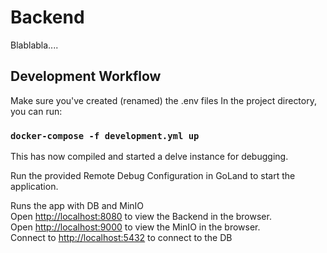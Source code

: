 # Backend

Blablabla....

## Development Workflow
Make sure you've created (renamed) the .env files
In the project directory, you can run:
### `docker-compose -f development.yml up`

This has now compiled and started a delve instance for debugging.

Run the provided Remote Debug Configuration in GoLand to start the application.

Runs the app with DB and MinIO\
Open [http://localhost:8080](http://localhost:8080) to view the Backend in the browser.\
Open [http://localhost:9000](http://localhost:9000) to view the MinIO in the browser.\
Connect to [http://localhost:5432](http://localhost:5432) to connect to the DB
